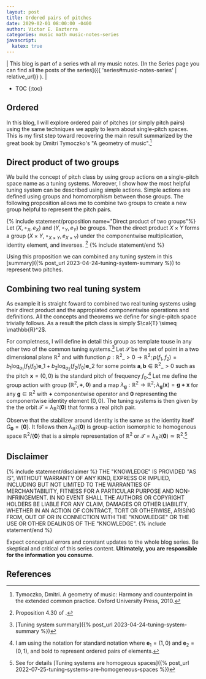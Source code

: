 ```yaml
---
layout: post
title: Ordered pairs of pitches
date: 2029-02-01 08:00:00 -0400
author: Victor E. Bazterra
categories: music math music-notes-series
javascript:
  katex: true
---
```


| This blog is part of a series wth all my music notes. [In the Series page you can find all the posts of the series]({{ 'series#music-notes-series' | relative_url}} ). |

* TOC
{:toc}

## Ordered

In this blog, I will explore ordered pair of pitches (or simply pitch pairs) using the same techniques we apply to learn about single-pitch spaces. This is my first step toward recovering the main result summarized by the great book by Dmitri Tymoczko's "A geometry of music".[^1]

## Direct product of two groups

We build the concept of pitch class by using group actions on a single-pitch space name as a tuning systems. Moreover, I show how the most helpful tuning system can be described using simple actions. Simple actions are defined using groups and homomorphism between those groups. The following proposition allows me to combine two groups to create a new group helpful to represent the pitch pairs.

{% include statement/proposition name="Direct product of two groups"%}
Let $(X, \circ_X, e_X)$ and $(Y, \circ_Y, e_Y)$ be groups. Then the direct product $X \times Y$ forms a group $(X \times Y, \circ_{X \times Y}, e_{X \times Y})$ under the componentwise multiplication, identity element, and inverses. [^2]
{% include statement/end %}

Using this proposition we can combined any tuning system in this [summary]({% post_url 2023-04-24-tuning-system-summary %}) to represent two pitches.

## Combining two real tuning system

As example it is straight foward to combined two real tuning systems using their direct product and the appropiated componentwise operations and definitions. All the concepts and theorems we define for single-pitch space trivially follows. As a result the pitch class is simply $\cal{T} \simeq \mathbb{R}^2$.

For completness, I will define in detail this group as template touse in any other two of the common tuning systems.[^3] Let $\mathcal{S}$ be the set of point in a two dimensional plane $\mathbb{R}^2$ and with function $p: \mathbb{R}^2\_{>0} \rightarrow \mathbb{R}^2; p(f_1,f_2) = b_1\log_{a_1}(f_1/f_0) \mathbf{e}\_1 + b_2\log_{a_2}(f_2/f_0)\mathbf{e}\_2$ for some points $\mathbf{a},\mathbf{b} \in \mathbb{R}^2\_{>0}$ such as the pitch $\mathbf{x} = (0,0)$ is the standard pitch of frequency $f_0$.[^4] Let me define the group action with group $(\mathbb{R}^2, \mathbf{+}, \mathbf{0})$ and a map $\lambda_{\mathbf{g}}: \mathbb{R}^2 \rightarrow \mathbb{R}^2; \lambda_{\mathbf{g}}(\mathbf{x}) = \mathbf{g + x}$ for any $\mathbf{g} \in \mathbb{R}^2$ with $\mathbf{+}$ componentwise operator and $\mathbf{0}$ representing the componentwise identity element $(0,0)$. The tuning systems is then given by the the orbit $\mathcal{T} = \lambda_{\mathbb{R}^2}(\mathbf{0})$ that forms a real pitch pair.

Observe that the stabilizer around identity is the same as the identity itself $G_\mathbf{0} = \lbrace \mathbf{0} \rbrace$. It follows then $\lambda_{\mathbb{R}^2}(\mathbf{0})$ is group-action isomorphic to homogenous space $\mathbb{R}^2/ \lbrace \mathbf{0} \rbrace$ that is a simple representation of $\mathbb{R}^2$ or $\mathcal{T} = \lambda_{\mathbb{R}^2}(\mathbf{0}) \simeq \mathbb{R}^2$.[^5]

## Disclaimer

{% include statement/disclaimer %}
THE \"KNOWLEDGE\" IS PROVIDED \"AS IS\", WITHOUT WARRANTY OF ANY KIND, EXPRESS OR IMPLIED, INCLUDING BUT NOT LIMITED TO THE WARRANTIES OF MERCHANTABILITY, FITNESS FOR A PARTICULAR PURPOSE AND NON-INFRINGEMENT. IN NO EVENT SHALL THE AUTHORS OR COPYRIGHT HOLDERS BE LIABLE FOR ANY CLAIM, DAMAGES OR OTHER LIABILITY, WHETHER IN AN ACTION OF CONTRACT, TORT OR OTHERWISE, ARISING FROM, OUT OF OR IN CONNECTION WITH THE \"KNOWLEDGE\" OR THE USE OR OTHER DEALINGS OF THE \"KNOWLEDGE\".
{% include statement/end %}

Expect conceptual errors and constant updates to the whole blog series. Be skeptical and critical of this series content. **Ultimately, you are responsible for the information you consume.**

## References

[^1]: Tymoczko, Dmitri. A geometry of music: Harmony and counterpoint in the extended common practice. Oxford University Press, 2010.
[^2]: Proposition 4.30 of [^100].
[^3]: [Tuning system summary]({% post_url 2023-04-24-tuning-system-summary %}) 
[^4]: I am using the notation for standard notation where $\mathbf{e}_1 = (1,0)$ and $\mathbf{e}_2 = (0,1)$, and bold to represent ordered pairs of elements.
[^5]: See for details [Tuning systems are homogeous spaces]({% post_url 2022-07-25-tuning-systems-are-homogeneous-spaces %}) 
[^100]: Smith, Jonathan DH. Introduction to abstract algebra. Vol. 31. CRC Press, 2015.
